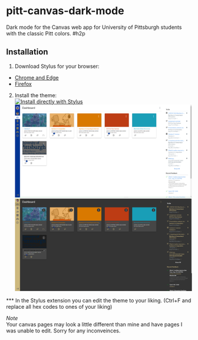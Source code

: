 # pitt-canvas-dark-mode
 
Dark mode for the Canvas web app for University of Pittsburgh students with the classic Pitt colors. #h2p

## Installation
1. Download Stylus for your browser: 
  - [Chrome and Edge](https://chrome.google.com/webstore/detail/stylus/clngdbkpkpeebahjckkjfobafhncgmne?hl=en)
  - [Firefox](https://addons.mozilla.org/firefox/addon/styl-us/)
2. Install the theme: <br />
[![Install directly with Stylus](https://img.shields.io/badge/Install%20directly%20with-Stylus-00adad.svg)](https://raw.githubusercontent.com/robbyhorvath/pitt-canvas-dark-mode/master/theme.user.css)
![Sample Image](showcase-before.png)
![Sample Image](showcase-after.png) <br />

*** In the Stylus extension you can edit the theme to your liking. (Ctrl+F and replace all hex codes to ones of your liking)

_Note_<br />
Your canvas pages may look a little different than mine and have pages I was unable to edit. Sorry for any inconveinces.
